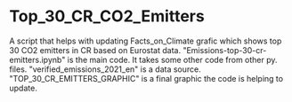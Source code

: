 # Top_30_CR_CO2_Emitters
A script that helps with updating Facts_on_Climate grafic which shows top 30 CO2 emitters in CR based on Eurostat data. 
"Emissions-top-30-cr-emitters.ipynb" is the main code. It takes some other code from other py. files. 
"verified_emissions_2021_en" is a data source.
"TOP_30_CR_EMITTERS_GRAPHIC" is a final graphic the code is helping to update.
